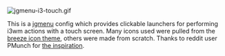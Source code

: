 ![jgmenu-i3-touch.gif](https://raw.githubusercontent.com/throwyourboatsgently/.config/master/jgmenu/i3-touch/jgmenu.gif)

This is a [jgmenu](https://github.com/johanmalm/jgmenu) config which provides clickable launchers for performing i3wm actions with a touch screen. Many icons used were pulled from the [breeze icon theme](https://github.com/KDE/breeze-icons), others were made from scratch. Thanks to reddit user PMunch for [the inspiration](https://www.reddit.com/r/i3wm/comments/52wgst/i3_with_touch_controls/).
